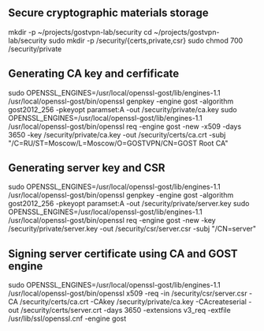 ## Secure cryptographic materials storage

mkdir -p ~/projects/gostvpn-lab/security
cd ~/projects/gostvpn-lab/security
sudo mkdir -p /security/{certs,private,csr}
sudo chmod 700 /security/private

## Generating CA key and cerfificate

sudo OPENSSL_ENGINES=/usr/local/openssl-gost/lib/engines-1.1 /usr/local/openssl-gost/bin/openssl genpkey -engine gost -algorithm gost2012_256 -pkeyopt paramset:A -out /security/private/ca.key
sudo OPENSSL_ENGINES=/usr/local/openssl-gost/lib/engines-1.1 /usr/local/openssl-gost/bin/openssl req -engine gost -new -x509 -days 3650 -key /security/private/ca.key -out /security/certs/ca.crt -subj "/C=RU/ST=Moscow/L=Moscow/O=GOSTVPN/CN=GOST Root CA"

## Generating server key and CSR

sudo OPENSSL_ENGINES=/usr/local/openssl-gost/lib/engines-1.1 /usr/local/openssl-gost/bin/openssl genpkey -engine gost -algorithm gost2012_256 -pkeyopt paramset:A -out /security/private/server.key
sudo OPENSSL_ENGINES=/usr/local/openssl-gost/lib/engines-1.1 /usr/local/openssl-gost/bin/openssl req -engine gost -new -key /security/private/server.key -out /security/csr/server.csr -subj "/CN=server"

## Signing server certificate using CA and GOST engine

sudo OPENSSL_ENGINES=/usr/local/openssl-gost/lib/engines-1.1 /usr/local/openssl-gost/bin/openssl x509 -req -in /security/csr/server.csr -CA /security/certs/ca.crt -CAkey /security/private/ca.key -CAcreateserial -out /security/certs/server.crt -days 3650 -extensions v3_req -extfile /usr/lib/ssl/openssl.cnf -engine gost
